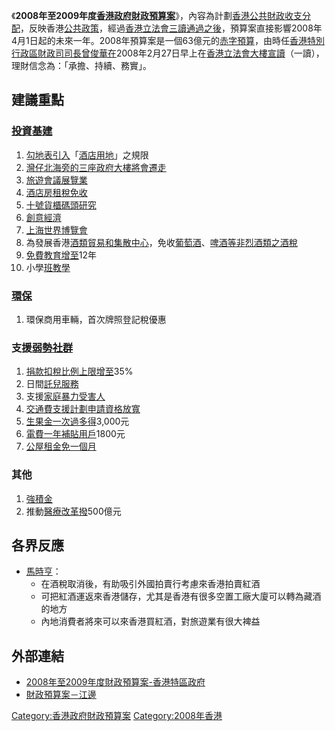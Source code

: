 《**2008年至2009年度[香港政府](https://zh.wikipedia.org/wiki/香港政府 "wikilink")[財政預算案](../Page/財政預算案.md "wikilink")**》，內容為計劃[香港](../Page/香港.md "wikilink")[公共財政收支分配](../Page/公共財政.md "wikilink")，反映香港[公共政策](../Page/公共政策.md "wikilink")，經過[香港立法會三讀通過之後](../Page/香港立法會.md "wikilink")，預算案直接影響2008年4月1日起的未來一年。2008年預算案是一個63億元的[赤字預算](https://zh.wikipedia.org/wiki/赤字預算 "wikilink")，由時任[香港特別行政區財政司司長](../Page/香港特別行政區財政司司長.md "wikilink")[曾俊華在](../Page/曾俊華.md "wikilink")2008年2月27日早上在[香港立法會大樓宣讀](https://zh.wikipedia.org/wiki/香港立法會大樓 "wikilink")（一讀），理財信念為：「承擔、持續、務實」。

## 建議重點

### [投資](https://zh.wikipedia.org/wiki/投資 "wikilink")[基建](https://zh.wikipedia.org/wiki/基建 "wikilink")

1.  [勾地表引入](https://zh.wikipedia.org/wiki/勾地表 "wikilink")「[酒店用地](../Page/酒店.md "wikilink")」之規限
2.  [灣仔北海旁的三座政府大樓將會遷走](https://zh.wikipedia.org/wiki/灣仔北 "wikilink")
3.  [旅遊](https://zh.wikipedia.org/wiki/旅遊 "wikilink")[會議](../Page/會議.md "wikilink")[展覽業](https://zh.wikipedia.org/wiki/展覽 "wikilink")
4.  [酒店房租稅免收](https://zh.wikipedia.org/wiki/港稅收 "wikilink")
5.  [十號貨櫃碼頭研究](../Page/葵青貨櫃碼頭.md "wikilink")
6.  [創意](https://zh.wikipedia.org/wiki/創意 "wikilink")[經濟](https://zh.wikipedia.org/wiki/經濟 "wikilink")
7.  [上海世界博覽會](https://zh.wikipedia.org/wiki/上海世界博覽會 "wikilink")
8.  為發展香港[酒類](https://zh.wikipedia.org/wiki/酒類 "wikilink")[貿易和集散中心](https://zh.wikipedia.org/wiki/貿易 "wikilink")，免收[葡萄酒](../Page/葡萄酒.md "wikilink")、[啤酒等非](../Page/啤酒.md "wikilink")[烈酒類之酒稅](https://zh.wikipedia.org/wiki/烈酒 "wikilink")
9.  [免費教育增至](https://zh.wikipedia.org/wiki/免費教育 "wikilink")12年
10. 小學[班教學](https://zh.wikipedia.org/wiki/班教學 "wikilink")

### [環保](https://zh.wikipedia.org/wiki/環保 "wikilink")

1.  環保商用車輛，首次牌照登記稅優惠

### 支援[弱勢社群](https://zh.wikipedia.org/wiki/弱勢社群 "wikilink")

1.  [捐款](https://zh.wikipedia.org/wiki/捐款 "wikilink")[扣稅比例上限增至](https://zh.wikipedia.org/wiki/扣稅 "wikilink")35%
2.  日間[託兒](https://zh.wikipedia.org/wiki/兒童托育 "wikilink")[服務](https://zh.wikipedia.org/wiki/服務 "wikilink")
3.  支援[家庭暴力受害人](../Page/家庭暴力.md "wikilink")
4.  [交通費支援計劃申請資格放寬](https://zh.wikipedia.org/wiki/交通費支援計劃 "wikilink")
5.  [生果金一次過多得](https://zh.wikipedia.org/wiki/生果金 "wikilink")3,000元
6.  [電費一年補貼用戶](https://zh.wikipedia.org/wiki/電費 "wikilink")1800元
7.  [公屋租金免一個月](https://zh.wikipedia.org/wiki/公屋 "wikilink")

### 其他

1.  [強積金](https://zh.wikipedia.org/wiki/強積金 "wikilink")
2.  推動[醫療改革撥](https://zh.wikipedia.org/wiki/醫療改革 "wikilink")500億元

## 各界反應

  - [馬時亨](../Page/馬時亨.md "wikilink")：
      - 在酒稅取消後，有助吸引外國拍賣行考慮來香港拍賣紅酒
      - 可把紅酒運返來香港儲存，尤其是香港有很多空置工廠大廈可以轉為藏酒的地方
      - 內地消費者將來可以來香港買紅酒，對旅遊業有很大裨益

## 外部連結

  - [2008年至2009年度財政預算案-香港特區政府](http://www.budget.gov.hk/2008/chi/speech.html)
  - [財政預算案－江邊](https://web.archive.org/web/20110130143827/http://cuobi.com/)

[Category:香港政府財政預算案](https://zh.wikipedia.org/wiki/Category:香港政府財政預算案 "wikilink")
[Category:2008年香港](https://zh.wikipedia.org/wiki/Category:2008年香港 "wikilink")